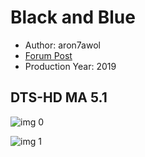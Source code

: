 # Black and Blue

* Author: aron7awol
* [Forum Post](https://www.avsforum.com/threads/bass-eq-for-filtered-movies.2995212/post-59120392)
* Production Year: 2019

## DTS-HD MA 5.1

![img 0](https://i.imgur.com/Keb3zJl.jpg)

![img 1](https://i.imgur.com/U06LAMR.png)

